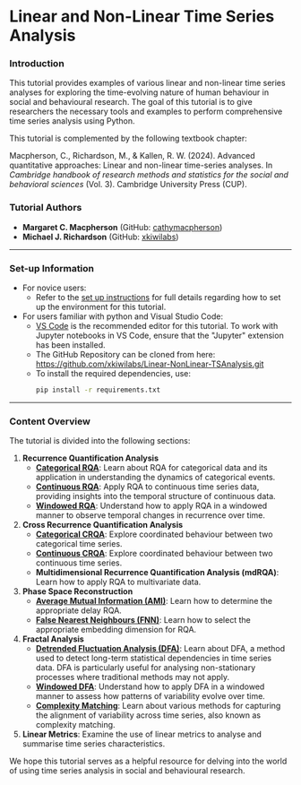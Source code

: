 # Linear and Non-Linear Time Series Analysis

### Introduction

This tutorial provides examples of various linear and non-linear time series analyses for exploring the time-evolving nature of human behaviour in social and behavioural research. The goal of this tutorial is to give researchers the necessary tools and examples to perform comprehensive time series analysis using Python.

This tutorial is complemented by the following textbook chapter:

Macpherson, C., Richardson, M., & Kallen, R. W. (2024). Advanced quantitative approaches: Linear and non-linear time-series analyses. In *Cambridge handbook of research methods and statistics for the social and behavioral sciences* (Vol. 3). Cambridge University Press (CUP).

### Tutorial Authors

- **Margaret C. Macpherson** (GitHub: [cathymacpherson](https://github.com/cathymacpherson))
- **Michael J. Richardson** (GitHub: [xkiwilabs](https://github.com/xkiwilabs))

---

### Set-up Information

- For novice users: 
  - Refer to the [set up instructions](SETUP.md) for full details regarding how to set up the environment for this tutorial.
- For users familiar with python and Visual Studio Code: 
  - [VS Code](https://code.visualstudio.com/) is the recommended editor for this tutorial. To work with Jupyter notebooks in VS Code, ensure that the "Jupyter" extension has been installed.
  - The GitHub Repository can be cloned from here: https://github.com/xkiwilabs/Linear-NonLinear-TSAnalysis.git
  - To install the required dependencies, use:
       ```sh
     pip install -r requirements.txt
    ```

--- 

### Content Overview

The tutorial is divided into the following sections:

1. **Recurrence Quantification Analysis**
   - [**Categorical RQA**](rqaCategorical.ipynb): Learn about RQA for categorical data and its application in understanding the dynamics of categorical events.
   - [**Continuous RQA**](rqaContinuous.ipynb): Apply RQA to continuous time series data, providing insights into the temporal structure of continuous data.
   - [**Windowed RQA**](rqaWindowed.ipynb): Understand how to apply RQA in a windowed manner to observe temporal changes in recurrence over time.
2. **Cross Recurrence Quantification Analysis**
   - [**Categorical CRQA**](crqaCategorical.ipynb): Explore coordinated behaviour between two categorical time series.
   - [**Continuous CRQA**](crqaContinuous.ipynb): Explore coordinated behaviour between two continuous time series.
   - **Multidimensional Recurrence Quantification Analysis (mdRQA)**: Learn how to apply RQA to multivariate data.
5. **Phase Space Reconstruction**
    - [**Average Mutual Information (AMI)**](ami.ipynb): Learn how to determine the appropriate delay RQA.
    - [**False Nearest Neighbours (FNN)**](fnn.ipynb): Learn how to select the appropriate embedding dimension for RQA. 
7. **Fractal Analysis**
    - [**Detrended Fluctuation Analysis (DFA)**](dfaAnalysis.ipynb): Learn about DFA, a method used to detect long-term statistical dependencies in time series data. DFA is particularly useful for analysing non-stationary processes where traditional methods may not apply.
    - [**Windowed DFA**](dfaWindowed.ipynb): Understand how to apply DFA in a windowed manner to assess how patterns of variability evolve over time.
    - [**Complexity Matching**](complexityMatching.ipynb): Learn about various methods for capturing the alignment of variability across time series, also known as complexity matching. 
10. **Linear Metrics**: Examine the use of linear metrics to analyse and summarise time series characteristics.

We hope this tutorial serves as a helpful resource for delving into the world of using time series analysis in social and behavioural research. 
